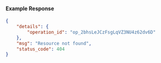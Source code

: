 <!-- Code generated for API Clients. DO NOT EDIT. -->

#### Example Response

```json
{
	"details": {
		"operation_id": "op_2bhsLeJCzFsgLqVZ3NU4z62dv6D"
	},
	"msg": "Resource not found",
	"status_code": 404
}
```
